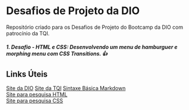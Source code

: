 # Desafios de Projeto da DIO
Repositório criado para os Desafios de Projeto do Bootcamp da DIO com patrocínio da TQI.

##### 1. Desafio - HTML e CSS: Desenvolvendo um menu de hamburguer e morphing menu com CSS Transitions. 👍


## Links Úteis
[Site da DIO](https://www.dio.me/)
[Site da TQI](https://www.tqi.com.br/)
[Sintaxe Básica Markdown](https://www.markdownguide.org/basic-syntax) <br>
[Site para pesquisa HTML](https://www.w3schools.com/html/default.asp) <br>
[Site para pesquisa CSS](https://www.w3schools.com/css/default.asp)
